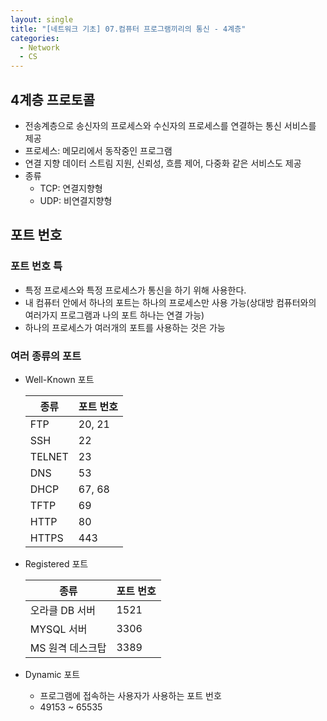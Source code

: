 ```yaml
---
layout: single
title: "[네트워크 기초] 07.컴퓨터 프로그램끼리의 통신 - 4계층"
categories: 
  - Network
  - CS
---
```


## 4계층 프로토콜

- 전송계층으로 송신자의 프로세스와 수신자의 프로세스를 연결하는 통신 서비스를 제공
- 프로세스: 메모리에서 동작중인 프로그램
- 연결 지향 데이터 스트림 지원, 신뢰성, 흐름 제어, 다중화 같은 서비스도 제공
- 종류
    - TCP: 연결지향형
    - UDP: 비연결지향형

## 포트 번호

### 포트 번호 특

- 특정 프로세스와 특정 프로세스가 통신을 하기 위해 사용한다.
- 내 컴퓨터 안에서 하나의 포트는 하나의 프로세스만 사용 가능(상대방 컴퓨터와의 여러가지 프로그램과 나의 포트 하나는 연결 가능)
- 하나의 프로세스가 여러개의 포트를 사용하는 것은 가능

### 여러 종류의 포트

- Well-Known 포트
    
    |종류 | 포트 번호|
    | --- | --- |
    | FTP | 20, 21 |
    | SSH | 22 |
    | TELNET | 23 |
    | DNS | 53 |
    | DHCP | 67, 68 |
    | TFTP | 69 |
    | HTTP | 80 |
    | HTTPS | 443 |
    
- Registered 포트
    
    |종류 | 포트 번호|
    | --- | --- |
    | 오라클 DB 서버 | 1521 |
    | MYSQL 서버 | 3306 |
    | MS 원격 데스크탑 | 3389 |

- Dynamic 포트
    - 프로그램에 접속하는 사용자가 사용하는 포트 번호
    - 49153 ~ 65535